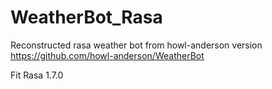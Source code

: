 # WeatherBot_Rasa
Reconstructed rasa weather bot from howl-anderson version https://github.com/howl-anderson/WeatherBot

Fit Rasa 1.7.0
